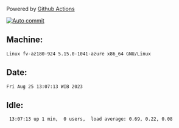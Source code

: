 Powered by [Github Actions](https://github.com/features/actions)

[![Auto commit](https://github.com/hiage/workstation/workflows/Auto%20commit/badge.svg)](https://github.com/hiage/workstation/actions?query=workflow%3A%22Auto+commit%22)

## Machine:
```
Linux fv-az180-924 5.15.0-1041-azure x86_64 GNU/Linux
```
## Date:
```
Fri Aug 25 13:07:13 WIB 2023
```
## Idle:
```
 13:07:13 up 1 min,  0 users,  load average: 0.69, 0.22, 0.08
```

